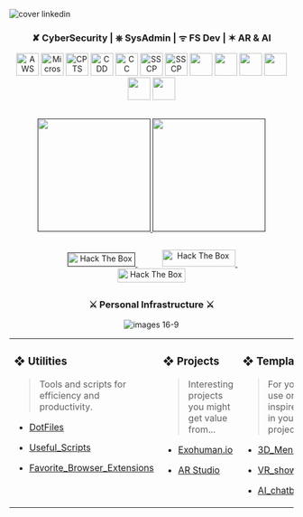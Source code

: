 
![cover linkedin](https://github.com/rgsaura/rgsaura/assets/16281075/d881d2fe-74b6-4226-a557-6a5c6f8eb0ae)


<h3 align="center">✘ CyberSecurity | ⎈ SysAdmin | ᯤ FS Dev | ✶ AR & AI</h3>


<p align="center">
  <!-- CERTIFICATIONS -->

  <a>
    <img src="https://images.credly.com/size/680x680/images/00634f82-b07f-4bbd-a6bb-53de397fc3a6/image.png" alt="AWS CP" width="40" height="40"/>
  </a>
  <a>
    <img src="https://images.credly.com/size/680x680/images/0c6d9839-f468-4adc-987d-5cfae4a9ee67/image.png" alt="Microsof" width="40" height="40"/>
  </a>



   <a>
    <img src="https://images.credly.com/size/680x680/images/e63aa507-b974-4e67-bae6-1e425f6e2a99/image.png" alt="CPTS" width="40" height="40"/>
  </a>
   <a>
    <img src="https://cyberdefenders.org/static/img/ccd-badge.svg" alt="CDD" width="40" height="40"/>
  </a>

  
   <a>
    <img src="https://images.credly.com/images/2030e43f-8003-4d4b-9630-847add403c87/image.png" alt="CC" width="40" height="40"/>
  </a>
  </a>
  <a>
    <img src="https://images.credly.com/size/680x680/images/c4320f01-2ff4-4508-984a-415fc94e3aec/image.png" alt="SSCP" width="40" height="40"/>
  </a>
  <a>
    <img src="https://images.credly.com/size/680x680/images/bc08972c-3c7d-4b99-82a0-c94bcca36674/Badges_v8-07_Practitioner.png" alt="SSCP" width="40" height="40"/>
  </a>
  <a>
    <img src="https://images.credly.com/size/680x680/images/2700b813-82b8-4232-9b36-5dcd5cd24584/Badges_v8-08_Co-Creator.png" alt="" width="40" height="40"/>
  </a>
  <a>
    <img src="https://images.credly.com/size/680x680/images/09f644d1-eed2-4279-bc49-1e26cddc9d3d/Team_Essentials.png" alt="" width="40" height="40"/>
  </a>
  <a>
    <img src="https://images.credly.com/size/680x680/images/64bd404e-d483-4d1b-868b-477ae700fef9/image.png" alt="" width="40" height="40"/>
  </a>
  <a>
    <img src="https://images.credly.com/size/680x680/images/3ca1d92e-0ffb-49bd-ba51-7b680fcb0c35/image.png" alt="" width="40" height="40"/>
  </a>
  <a>
    <img src="https://images.credly.com/size/680x680/images/5a16ec87-6eb4-4c6e-8843-60b6e8583735/image.png" alt="" width="40" height="40"/>
  </a>
  <a>
    <img src="https://images.credly.com/size/680x680/images/f5cf37e4-6ebd-4067-96a9-b26d04f51ff7/CertiProf-Badge-LLL.png" alt="" width="40" height="40"/>
  </a>


##

<div align="center">
<a href="">
  <img height=200  src="https://github-readme-stats.vercel.app/api?username=rgsaura&show_icons=true&theme=transparent&rank_icon=github&bg_color=00000000&title_color=33A6FF&card_width=320&hide_border=true" /> 
</a>
<a href="">
  <img height=200  src="https://github-readme-stats.vercel.app/api/top-langs/?username=anuraghazra&layout=compact&theme=transparent&bg_color=00000000&title_color=33A6FF&hide_border=true" />
</a>
</div>

##

<p align="center">
  &nbsp;&nbsp;&nbsp;&nbsp;&nbsp;&nbsp;&nbsp;&nbsp;&nbsp;&nbsp;
  <a href="">
    <img src="https://img.shields.io/badge/dynamic/json?style=for-the-badge&labelColor=black&color=%23ffa116&label=rgsaura&query=solved&url=https%3A%2F%2Fbadge.xyli.tech/%2Fapi%2Fusers%2Frgsaura&logo=leetcode&logoColor=yellow" alt="Hack The Box" width="120" height="25">
  </a>
   &nbsp;&nbsp;&nbsp;&nbsp;&nbsp;&nbsp;&nbsp;&nbsp;&nbsp;&nbsp;
  <a href="https://www.hackthebox.eu/profile/1542359">
    <img src="https://www.hackthebox.eu/badge/image/1542359" alt="Hack The Box" width="130" height="30">
  </a>
   &nbsp;&nbsp;&nbsp;&nbsp;&nbsp;&nbsp;&nbsp;&nbsp;&nbsp;&nbsp;
  <a href="https://www.hackthebox.eu/profile/182460">
    <img src="https://img.shields.io/youtube/channel/views/UCPZ-1ZiZTTo0xyUPVePNe4g?style=flat-square&logo=youtube&logoColor=red&label=YouTube&labelColor=black" alt="Hack The Box" width="120" height="25">
  </a>
</p>

##

<h3 align="center">⚔︎ Personal Infrastructure ⚔︎</h3>



<div align="center">

![images 16-9](https://github.com/rgsaura/rgsaura/assets/16281075/c8c8edb5-5f67-4814-a6ac-d0cc0983dbda)

<!--  
```bash
curl -L https://exohuman.io/set-up | sh
```

![exohuman-sh](https://github.com/rgsaura/rgsaura/assets/16281075/28872a56-9ac0-48f8-ba16-700559facb0d)
-->

</div>



<table width="100%">
  <tr>
    <td valign="top" width="33%">

### ❖ Utilities
> Tools and scripts for efficiency and productivity.

- [DotFiles](https://github.com/rgsaura/DotFiles-)
- [Useful_Scripts](https://github.com/rgsaura/Useful_Scripts)
- [Favorite_Browser_Extensions](https://github.com/rgsaura/Favorite_Browser_Extensions)


    </td>
    <td valign="top" width="33%">

### ❖ Projects
> Interesting projects you might get value from...

- [Exohuman.io](https://exohuman.io)
- [AR Studio](https://www.linkedin.com/pulse/i-built-ar-studio-timemachine-rodrigo-garcia/?trackingId=6EzoLO5FRyyi5nasBlN2og%3D%3D)

    </td>
    <td valign="top" width="33%">

### ❖ Templates
> For you to use or inspire you in your projects...

- [3D_Menu](https://github.com/rgsaura/3D_Menu)
- [VR_showroom](https://github.com/rgsaura/VR_showroom)
- [AI_chatbot](https://github.com/rgsaura/ai_chatbot-factam)

    </td>
  </tr>
</table>

